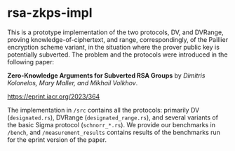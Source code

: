 # rsa-zkps-impl

This is a prototype implementation of the two protocols, DV, and DVRange, proving knowledge-of-ciphertext, and range, correspondingly, 
of the Paillier encryption scheme variant, in the situation where the prover public key is potentially subverted. 
The problem and the protocols were introduced in the following paper:

**Zero-Knowledge Arguments for Subverted RSA Groups** by *Dimitris Kolonelos, Mary Maller, and Mikhail Volkhov*.

https://eprint.iacr.org/2023/364

The implementation in `/src` contains all the protocols: primarily DV (`designated.rs`), DVRange (`designated_range.rs`), and several variants of the basic Sigma protocol (`schnorr_*.rs`). 
We provide our benchmarks in `/bench`, and `/measurement_results` contains results of the benchmarks run for the eprint version of the paper.
